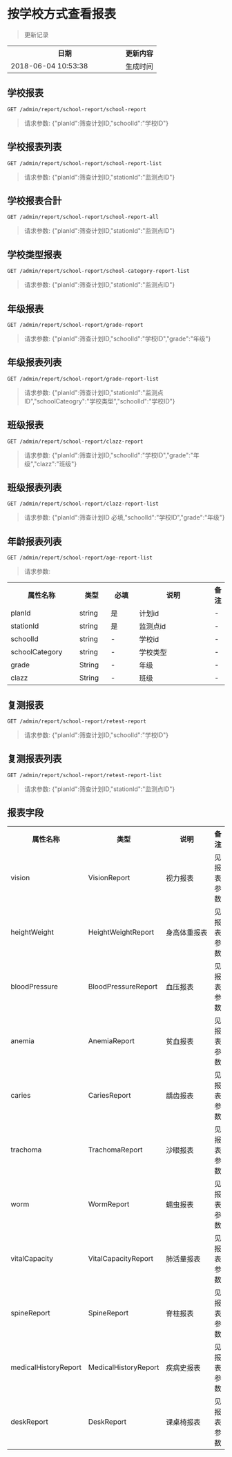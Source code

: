 # 按学校方式查看报表

> 更新记录

<table>
    <tr>
        <th style="width:250px;">日期</th>
        <th>更新内容</th>
    </tr>
    <tr>
        <td>2018-06-04 10:53:38</td>
        <td>生成时间</td>
    </tr>
</table>

## 学校报表

```
GET /admin/report/school-report/school-report
```

> 请求参数: {"planId":筛查计划ID,"schoolId":"学校ID"}

## 学校报表列表

```
GET /admin/report/school-report/school-report-list
```

> 请求参数: {"planId":筛查计划ID,"stationId":"监测点ID"}
## 学校报表合計

```
GET /admin/report/school-report/school-report-all
```

> 请求参数: {"planId":筛查计划ID,"stationId":"监测点ID"}

## 学校类型报表

```
GET /admin/report/school-report/school-category-report-list
```

> 请求参数: {"planId":筛查计划ID,"stationId":"监测点ID"}

## 年级报表

```
GET /admin/report/school-report/grade-report
```

> 请求参数: {"planId":筛查计划ID,"schoolId":"学校ID","grade":"年级"}

## 年级报表列表

```
GET /admin/report/school-report/grade-report-list
```

> 请求参数: {"planId":筛查计划ID,"stationId":"监测点ID","schoolCateogry":"学校类型","schoolId":"学校ID"}

## 班级报表

```
GET /admin/report/school-report/clazz-report
```

> 请求参数: {"planId":筛查计划ID,"schoolId":"学校ID","grade":"年级","clazz":"班级"}

## 班级报表列表

```
GET /admin/report/school-report/clazz-report-list
```

> 请求参数: {"planId":筛查计划ID 必填,"schoolId":"学校ID","grade":"年级"}
## 年龄报表列表

```
GET /admin/report/school-report/age-report-list
```

> 请求参数: 
<table>
    <tr>
        <th style="width:150px;">属性名称</th>
        <th style="width:60px;">类型</th>
        <th style="width:60px;">必填</th>
        <th style="width:200px;">说明</th>
        <th>备注</th>
    </tr>
    <tr>
        <td>planId</td>
        <td>string</td>
        <td>是</td>
        <td>计划id</td>
        <td>-</td>
    </tr>
    <tr>
        <td>stationId</td>
        <td>string</td>
        <td>是</td>
        <td>监测点id</td>
        <td>-</td>
    </tr>
    <tr>
        <td>schoolId</td>
        <td>string</td>
        <td>-</td>
        <td>学校id</td>
        <td>-</td>
    </tr>
    <tr>
        <td>schoolCategory</td>
        <td>string</td>
        <td>-</td>
        <td>学校类型</td>
        <td>-</td>
    </tr>
    <tr>
        <td>grade</td>
        <td>String</td>
        <td>-</td>
        <td>年级</td>
        <td>-</td>
    </tr>
    <tr>
        <td>clazz</td>
        <td>String</td>
        <td>-</td>
        <td>班级</td>
        <td>-</td>
    </tr>
</table>


## 复测报表

```
GET /admin/report/school-report/retest-report
```

> 请求参数: {"planId":筛查计划ID,"schoolId":"学校ID"}

## 复测报表列表

```
GET /admin/report/school-report/retest-report-list
```

> 请求参数: {"planId":筛查计划ID,"stationId":"监测点ID"}

## 报表字段

<table>
    <tr>
        <th style="width:150px;">属性名称</th>
        <th style="width:60px;">类型</th>
        <th style="width:200px;">说明</th>
        <th>备注</th>
    </tr>
    <tr>
        <td>vision</td>
        <td>VisionReport</td>
        <td>视力报表</td>
        <td>见报表参数</td>
    </tr>
    <tr>
        <td>heightWeight</td>
        <td>HeightWeightReport</td>
        <td>身高体重报表</td>
        <td>见报表参数</td>
    </tr>
    <tr>
        <td>bloodPressure</td>
        <td>BloodPressureReport</td>
        <td>血压报表</td>
        <td>见报表参数</td>
    </tr>
    <tr>
        <td>anemia</td>
        <td>AnemiaReport</td>
        <td>贫血报表</td>
        <td>见报表参数</td>
    </tr>
    <tr>
        <td>caries</td>
        <td>CariesReport</td>
        <td>龋齿报表</td>
        <td>见报表参数</td>
    </tr>
    <tr>
        <td>trachoma</td>
        <td>TrachomaReport</td>
        <td>沙眼报表</td>
        <td>见报表参数</td>
    </tr>
    <tr>
        <td>worm</td>
        <td>WormReport</td>
        <td>蠕虫报表</td>
        <td>见报表参数</td>
    </tr>
    <tr>
        <td>vitalCapacity</td>
        <td>VitalCapacityReport</td>
        <td>肺活量报表</td>
        <td>见报表参数</td>
    </tr>
    <tr>
        <td>spineReport</td>
        <td>SpineReport</td>
        <td>脊柱报表</td>
        <td>见报表参数</td>
    </tr>
    <tr>
        <td>medicalHistoryReport</td>
        <td>MedicalHistoryReport</td>
        <td>疾病史报表</td>
        <td>见报表参数</td>
    </tr>
    <tr>
        <td>deskReport</td>
        <td>DeskReport</td>
        <td>课桌椅报表</td>
        <td>见报表参数</td>
    </tr>
</table>